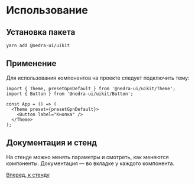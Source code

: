# Использование

## Установка пакета

```
yarn add @nedra-ui/uikit
```

## Применение

Для использования компонентов на проекте следует подключить тему:

```tsx
import { Theme, presetGpnDefault } from '@nedra-ui/uikit/Theme';
import { Button } from '@nedra-ui/uikit/Button';

const App = () => (
  <Theme preset={presetGpnDefault}>
    <Button label="Кнопка" />
  </Theme>
);
```

## Документация и стенд

На стенде можно менять параметры и смотреть, как меняются компоненты. Документация — во вкладке у каждого компонента.

[Вперед, к стенду](https://nedra-ui-kit.vercel.app/)
